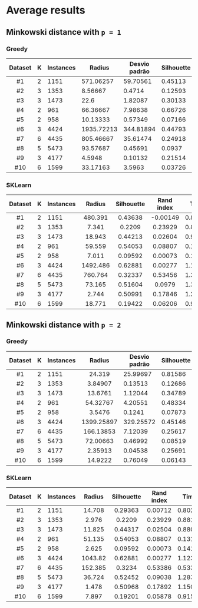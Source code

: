 # Average results

## Minkowski distance with `p = 1`

### Greedy

| Dataset | K   | Instances | Radius     | Desvio padrão | Silhouette | Rand index | Time    |
| :-----: | --- | --------- | ---------- | ------------- | ---------- | ---------- | ------- |
|   #1    | 2   | 1151      | 571.06257  | 59.70561      | 0.45113    | 0.00103    | 0.00711 |
|   #2    | 3   | 1353      | 8.56667    | 0.4714        | 0.12593    | 0.19026    | 0.01323 |
|   #3    | 3   | 1473      | 22.6       | 1.82087       | 0.30133    | 0.00775    | 0.01378 |
|   #4    | 2   | 961       | 66.36667   | 7.98638       | 0.66726    | 0.00253    | 0.00533 |
|   #5    | 2   | 958       | 10.13333   | 0.57349       | 0.07166    | -0.00121   | 0.00532 |
|   #6    | 3   | 4424      | 1935.72213 | 344.81894     | 0.44793    | 0.02072    | 0.0259  |
|   #7    | 6   | 4435      | 805.46667  | 35.61474      | 0.24918    | 0.24978    | 0.07009 |
|   #8    | 5   | 5473      | 93.57687   | 0.45691       | 0.0937     | 0.09695    | 0.06534 |
|   #9    | 3   | 4177      | 4.5948     | 0.10132       | 0.21514    | 0.11747    | 0.02454 |
|   #10   | 6   | 1599      | 33.17163   | 3.5963        | 0.03726    | 0.02443    | 0.04021 |

### SKLearn

| Dataset | K   | Instances |  Radius  | Silhouette | Rand index | Time    |
| :-----: | --- | --------- | :------: | :--------: | :--------: | ------- |
|   #1    | 2   | 1151      | 480.391  |  0.43638   |  -0.00149  | 0.88543 |
|   #2    | 3   | 1353      |  7.341   |   0.2209   |  0.23929   | 0.88405 |
|   #3    | 3   | 1473      |  18.943  |  0.44213   |  0.02604   | 0.90189 |
|   #4    | 2   | 961       |  59.559  |  0.54053   |  0.08807   | 0.14713 |
|   #5    | 2   | 958       |  7.011   |  0.09592   |  0.00073   | 0.13771 |
|   #6    | 3   | 4424      | 1492.486 |  0.62881   |  0.00277   | 1.14509 |
|   #7    | 6   | 4435      | 760.764  |  0.32337   |  0.53456   | 1.36935 |
|   #8    | 5   | 5473      |  73.165  |  0.51604   |   0.0979   | 1.33425 |
|   #9    | 3   | 4177      |  2.744   |  0.50991   |  0.17846   | 1.22751 |
|   #10   | 6   | 1599      |  18.771  |  0.19422   |  0.06206   | 0.91376 |

## Minkowski distance with `p = 2`

### Greedy

| Dataset | K   | Instances |   Radius   | Desvio padrão | Silhouette | Rand index | Time    |
| :-----: | --- | --------- | :--------: | ------------- | ---------- | ---------- | ------- |
|   #1    | 2   | 1151      |   24.319   | 25.99697      | 0.81586    | -0.00056   | 0.00655 |
|   #2    | 3   | 1353      |  3.84907   | 0.13513       | 0.12686    | 0.15081    | 0.01283 |
|   #3    | 3   | 1473      |  13.6761   | 1.12044       | 0.34789    | 0.0099     | 0.01404 |
|   #4    | 2   | 961       |  54.32767  | 4.20551       | 0.48334    | 0.02488    | 0.00496 |
|   #5    | 2   | 958       |   3.5476   | 0.1241        | 0.07873    | -0.00266   | 0.00556 |
|   #6    | 3   | 4424      | 1399.25897 | 329.25572     | 0.45146    | 0.01775    | 0.02587 |
|   #7    | 6   | 4435      | 166.13853  | 7.12039       | 0.25617    | 0.2162     | 0.07002 |
|   #8    | 5   | 5473      |  72.00663  | 0.46992       | 0.08519    | 0.11774    | 0.06665 |
|   #9    | 3   | 4177      |  2.35913   | 0.04538       | 0.25691    | 0.10038    | 0.02439 |
|   #10   | 6   | 1599      |  14.9222   | 0.76049       | 0.06143    | 0.02783    | 0.04021 |

### SKLearn

| Dataset | K   | Instances | Radius  | Silhouette | Rand index | Time    |
| :-----: | --- | --------- | :-----: | :--------: | :--------: | ------- |
|   #1    | 2   | 1151      | 14.708  |  0.29363   |  0.00712   | 0.80255 |
|   #2    | 3   | 1353      |  2.976  |   0.2209   |  0.23929   | 0.8813  |
|   #3    | 3   | 1473      | 11.825  |  0.44317   |  0.02504   | 0.88095 |
|   #4    | 2   | 961       | 51.135  |  0.54053   |  0.08807   | 0.13137 |
|   #5    | 2   | 958       |  2.625  |  0.09592   |  0.00073   | 0.14161 |
|   #6    | 3   | 4424      | 1043.82 |  0.62881   |  0.00277   | 1.12348 |
|   #7    | 6   | 4435      | 152.385 |   0.3234   |  0.53386   | 0.53386 |
|   #8    | 5   | 5473      | 36.724  |  0.52452   |  0.09038   | 1.28349 |
|   #9    | 3   | 4177      |  1.478  |  0.50968   |  0.17892   | 1.15034 |
|   #10   | 6   | 1599      |  7.897  |  0.19201   |  0.05878   | 0.91502 |
